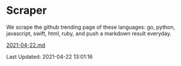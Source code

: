 # Scraper

We scrape the github trending page of these languages: go, python, javascript, swift, html, ruby, and push a markdown result everyday.

[2021-04-22.md](https://github.com/henson/Scraper/blob/master/2021-04-22.md)

Last Updated: 2021-04-22 13:01:16